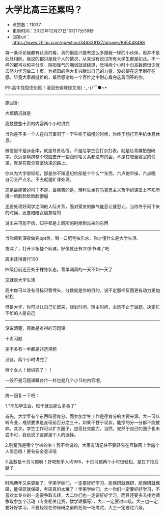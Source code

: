 # 大学比高三还累吗？
- 点赞数：11037
- 更新时间：2022年12月27日10时17分38秒
- 回答url：https://www.zhihu.com/question/346338137/answer/885048498
<body>
 <p data-pid="WhvoCAeh">每一条评论我都有认真的看，真的很高兴能有这么多跟我一样的小伙伴。但并不是处处相同，我说的都只是我个人的情况，从来没有说过所有大学生都是如此。不一样的都可以和平分享，阴阳怪气的嘲讽就请绕道，觉得两个小时十页高数题很少就去努力学习做二十页，为祖国的伟大复兴献出自己的力量，没必要在这里刷存在感。毕竟大家都挺忙的，最后感谢每一个百忙之中耐心看完这篇回答的你。</p>
 <p data-pid="pikRp3oL">PS:高中党稳住别慌！滚回去做理综文综( ･_･)ﾉ⌒●~*</p>
 <hr>
 <p data-pid="AILh7gSP">原回答:</p>
 <p data-pid="1c16s43t">大概情况就是</p>
 <p data-pid="_mFmU2Us">高数整整十页的内容两个小时讲完</p>
 <p data-pid="RaLkw1wP">当你差不多一个人在自习室闷了一下午终于搞懂的时候，你终于想打开手机休息休息。</p>
 <p data-pid="xwy7oIrj">微信里不是@全体，就是导员私信。不是给学生会打杂打表，就是给青媒拍照码字。永远是横跨整个校园去开一些跟你啥关系都没有的会，不是在取全寝室的快递，就是在取全寝室快递的路上。</p>
 <p data-pid="evNWnYc0">你以为大学很轻松，那是你不知道纪检部是个什么**东西，六点跑早操，六点晚自习全严点名。不去就是旷课处理。</p>
 <p data-pid="5thnyw1l">这是最痛苦的吗？不是，最痛苦的是，理科生坐在马克思主义哲学的课堂上不知所措一脸脸脸脸脸脸懵逼</p>
 <p data-pid="HEsHDhsD">还要处理好同学之间的人际关系，面对室友的脾气能忍让就忍让。当你终于闲下来的时候，还要陪陪女朋友啥的</p>
 <p data-pid="HmHOf--W">说出来可能不信，知乎都是上厕所的时候刷出来的东西</p>
 <hr>
 <p data-pid="N-9XuMV5">当你熬到深夜做完ppt后，喝一口肥宅快乐水，你才懂什么是大学生活。</p>
 <p data-pid="SbUchx5K">夜深了，打开平板挂个网课，好像就还有20多节课了吧</p>
 <p data-pid="2K9zmCkM">周末还得善行100</p>
 <p data-pid="ALHoHYuA">四级目前还正处于裸练状态，背单词真的一天不如一天了</p>
 <p data-pid="KFfQKEGD">这就是大学生活</p>
 <p data-pid="Wd0C1yyG">高中你可以没有目标只管埋头，分数就是你的目的，说不定那样反而更有动力更加轻松</p>
 <p data-pid="m4AVkrHo">但是大学，你可以让自己忙起来，规划时间，理由时间，永远不止于做题。决定忙不忙的人是自己</p>
 <hr>
 <p data-pid="X9vI_sMd">没说清楚，高数是难得的习题课</p>
 <p data-pid="R6R-Qeej">十页习题</p>
 <p data-pid="DBpjdQcc">差不多有一半都是非选择题</p>
 <p data-pid="dzgJUDWj">没错，两个小时讲完了</p>
 <p data-pid="m4fSsM88">辣个女人！她讲完了！！</p>
 <p data-pid="JVCvbNnb">一般不是习题课跟各位一样也是几个小节的内容吧。</p>
 <hr>
 <p data-pid="fMYaR5KN">统一回复一下吧：</p>
 <p data-pid="xGLBLl5P">1.“不加学生会，班干就没那么多事了”</p>
 <p data-pid="V4S4cG28">首先，大学里有个东西叫德育分。而参加学生工作是德育分的主要来源。大一可以转专业，成绩要求是全班前百分之三十，如果不甘于现状，能挣的分一分都不能放弃。其次，学生工作可以扩大圈子，提高社交能力。当然，安然于自己的圈子也未尝不可，我也说了这都是个人的选择。</p>
 <p data-pid="Woewasn4">2.别猜我是哪个学校的啦！我不会说的，大家有请记住不要轻易在互联网上泄露个人信息哦！要有安全意识哦</p>
 <p data-pid="3r2Uiqly">3.高数是十页习题啊！好吧知乎人均985，十页习题两个小时很轻松，是在下拖后腿了</p>
 <hr>
 <p data-pid="ApoPrKBb">时隔两年又来更新了，学弟学妹们，一定要好好学习，能保研就保研，能保研就保研，能保研就保研，考研真的太难了！学弟学妹们，大一你们一定要好好学习，不喜欢本专业的一定要争取去转，大二你们也一定要好好学习，而且还要多去找老师争取参加个活动（专业相关比赛，数学建模等），大二一定要过四级。大三也一定要好好学习，不要轻视在你保研之前的任何一场考试，大三一定要过六级。</p>
</body>